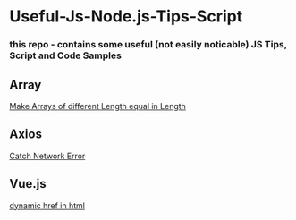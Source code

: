 # Useful-Js-Node.js-Tips-Script
### this repo - contains some useful (not easily noticable) JS Tips, Script and Code Samples 

## Array

[Make Arrays of different Length equal in Length](https://github.com/vwedesam/Useful-Js-Node.js-Tips-Script/blob/main/Js/make%20Arrays%20of%20different%20Length%20equal%20in%20Length.md)

## Axios
[Catch Network Error ](https://github.com/vwedesam/Useful-Js-Node.js-Tips-Script/blob/main/Axios/Catch%20Network%20Error.md)



## Vue.js
[dynamic href in html](https://github.com/vwedesam/Useful-Js-Node.js-Tips-Script/blob/main/Vue/dynamic%20href%20in%20html.md)


